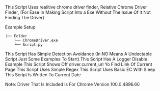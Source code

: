 This Script Uses realitive chrome driver finder, Relative Chrome Driver Finder, (For Ease In Making Script Into a Exe Without The Issue Of It Not Finding The Driver) 

Example Setup 
```
├── Folder
    └── ChromeDriver.exe
    └── Script.py
```
This Script Has Simple Detection Avoidance (In NO Means A Undectable Script Just Some Examples To Start)
This Script Has A Logger Disable Example
This Script Shows Off driver.current_url Yo Find Link Of Current Page
This Script Uses Simple Regex
This Script Uses Basic EC With Sleep
This Script Is Written To Current Date

Note:
Driver That Is Included Is For Chrome Version 100.0.4896.60
